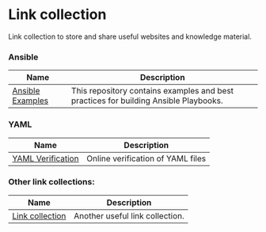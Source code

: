 # Link collection 
Link collection to store and share useful websites and knowledge material. 

### Ansible
| Name  | Description |
| ------------- | ------------- |
| [Ansible Examples](https://github.com/ansible/ansible-examples)  | This repository contains examples and best practices for building Ansible Playbooks. |

### YAML
| Name  | Description |
| ------------- | ------------- |
| [YAML Verification](http://www.yamllint.com/) | Online verification of YAML files |


### Other link collections: 
| Name  | Description |
| ------------- | ------------- |
| [Link collection](https://github.com/itspedruu/link-collection)  | Another useful link collection. |



